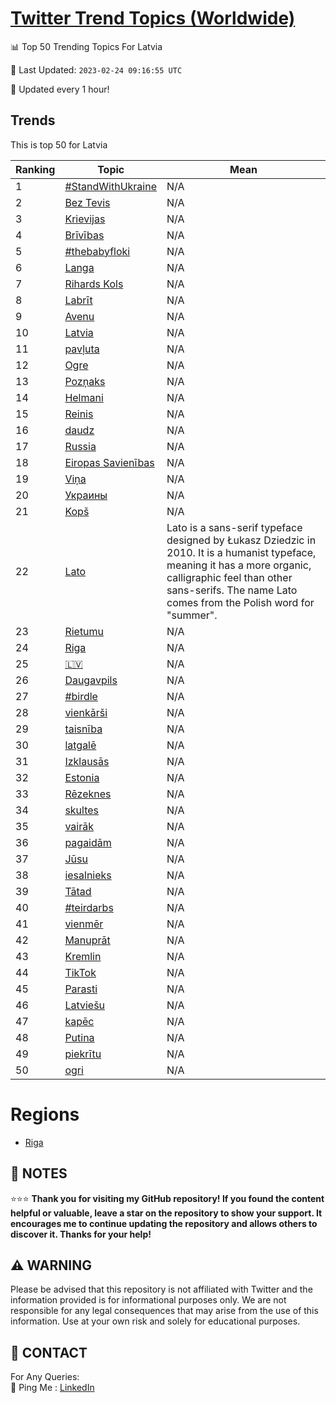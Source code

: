 [Twitter Trend Topics (Worldwide)](https://github.com/ErcinDedeoglu/Twitter-Trend-Topics)
==========


📊 Top 50 Trending Topics For Latvia

📆 Last Updated: `2023-02-24 09:16:55 UTC`

🔧 Updated every 1 hour!


## Trends

This is top 50 for Latvia

| Ranking | Topic | Mean |
| ------- | ------------ | ------------ |
| 1 | [#StandWithUkraine](http://twitter.com/search?q=%23StandWithUkraine) | N/A |
| 2 | [Bez Tevis](http://twitter.com/search?q=Bez+Tevis) | N/A |
| 3 | [Krievijas](http://twitter.com/search?q=Krievijas) | N/A |
| 4 | [Brīvības](http://twitter.com/search?q=Br%c4%abv%c4%abbas) | N/A |
| 5 | [#thebabyfloki](http://twitter.com/search?q=%23thebabyfloki) | N/A |
| 6 | [Langa](http://twitter.com/search?q=Langa) | N/A |
| 7 | [Rihards Kols](http://twitter.com/search?q=Rihards+Kols) | N/A |
| 8 | [Labrīt](http://twitter.com/search?q=Labr%c4%abt) | N/A |
| 9 | [Avenu](http://twitter.com/search?q=Avenu) | N/A |
| 10 | [Latvia](http://twitter.com/search?q=Latvia) | N/A |
| 11 | [pavļuta](http://twitter.com/search?q=pav%c4%bcuta) | N/A |
| 12 | [Ogre](http://twitter.com/search?q=Ogre) | N/A |
| 13 | [Pozņaks](http://twitter.com/search?q=Poz%c5%86aks) | N/A |
| 14 | [Helmani](http://twitter.com/search?q=Helmani) | N/A |
| 15 | [Reinis](http://twitter.com/search?q=Reinis) | N/A |
| 16 | [daudz](http://twitter.com/search?q=daudz) | N/A |
| 17 | [Russia](http://twitter.com/search?q=Russia) | N/A |
| 18 | [Eiropas Savienības](http://twitter.com/search?q=Eiropas+Savien%c4%abbas) | N/A |
| 19 | [Viņa](http://twitter.com/search?q=Vi%c5%86a) | N/A |
| 20 | [Украины](http://twitter.com/search?q=%d0%a3%d0%ba%d1%80%d0%b0%d0%b8%d0%bd%d1%8b) | N/A |
| 21 | [Kopš](http://twitter.com/search?q=Kop%c5%a1) | N/A |
| 22 | [Lato](http://twitter.com/search?q=Lato) | Lato is a sans-serif typeface designed by Łukasz Dziedzic in 2010. It is a humanist typeface, meaning it has a more organic, calligraphic feel than other sans-serifs. The name Lato comes from the Polish word for "summer". |
| 23 | [Rietumu](http://twitter.com/search?q=Rietumu) | N/A |
| 24 | [Riga](http://twitter.com/search?q=Riga) | N/A |
| 25 | [🇱🇻](http://twitter.com/search?q=%f0%9f%87%b1%f0%9f%87%bb) | N/A |
| 26 | [Daugavpils](http://twitter.com/search?q=Daugavpils) | N/A |
| 27 | [#birdle](http://twitter.com/search?q=%23birdle) | N/A |
| 28 | [vienkārši](http://twitter.com/search?q=vienk%c4%81r%c5%a1i) | N/A |
| 29 | [taisnība](http://twitter.com/search?q=taisn%c4%abba) | N/A |
| 30 | [latgalē](http://twitter.com/search?q=latgal%c4%93) | N/A |
| 31 | [Izklausās](http://twitter.com/search?q=Izklaus%c4%81s) | N/A |
| 32 | [Estonia](http://twitter.com/search?q=Estonia) | N/A |
| 33 | [Rēzeknes](http://twitter.com/search?q=R%c4%93zeknes) | N/A |
| 34 | [skultes](http://twitter.com/search?q=skultes) | N/A |
| 35 | [vairāk](http://twitter.com/search?q=vair%c4%81k) | N/A |
| 36 | [pagaidām](http://twitter.com/search?q=pagaid%c4%81m) | N/A |
| 37 | [Jūsu](http://twitter.com/search?q=J%c5%absu) | N/A |
| 38 | [iesalnieks](http://twitter.com/search?q=iesalnieks) | N/A |
| 39 | [Tātad](http://twitter.com/search?q=T%c4%81tad) | N/A |
| 40 | [#teirdarbs](http://twitter.com/search?q=%23teirdarbs) | N/A |
| 41 | [vienmēr](http://twitter.com/search?q=vienm%c4%93r) | N/A |
| 42 | [Manuprāt](http://twitter.com/search?q=Manupr%c4%81t) | N/A |
| 43 | [Kremlin](http://twitter.com/search?q=Kremlin) | N/A |
| 44 | [TikTok](http://twitter.com/search?q=TikTok) | N/A |
| 45 | [Parasti](http://twitter.com/search?q=Parasti) | N/A |
| 46 | [Latviešu](http://twitter.com/search?q=Latvie%c5%a1u) | N/A |
| 47 | [kapēc](http://twitter.com/search?q=kap%c4%93c) | N/A |
| 48 | [Putina](http://twitter.com/search?q=Putina) | N/A |
| 49 | [piekrītu](http://twitter.com/search?q=piekr%c4%abtu) | N/A |
| 50 | [ogri](http://twitter.com/search?q=ogri) | N/A |



# Regions

* [Riga](</Latvia/Riga.md>)



## 📝 NOTES

⭐⭐⭐ **Thank you for visiting my GitHub repository! If you found the content helpful or valuable, leave a star on the repository to show your support. It encourages me to continue updating the repository and allows others to discover it. Thanks for your help!**


## ⚠️ WARNING

Please be advised that this repository is not affiliated with Twitter and the information provided is for informational purposes only. We are not responsible for any legal consequences that may arise from the use of this information. Use at your own risk and solely for educational purposes.


## 📨 CONTACT

 For Any Queries:  
            🏓 Ping Me : [LinkedIn](https://www.linkedin.com/in/ercindedeoglu/)

